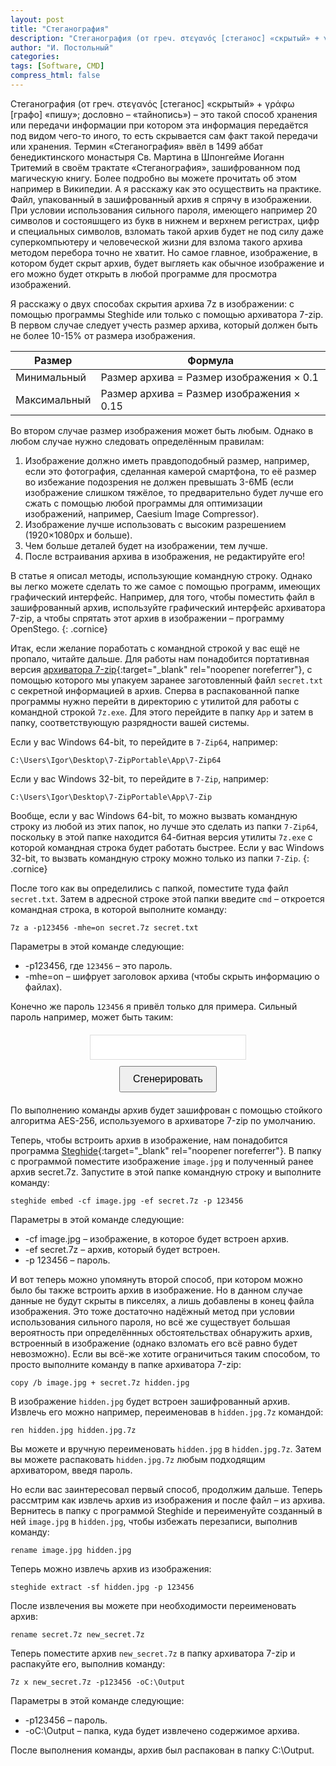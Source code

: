 ```yaml
---
layout: post
title: "Стеганография"
description: "Стеганография (от греч. στεγανός [стеганос] «скрытый» + γράφω [графо] «пишу»; дословно – «тайнопись») – это такой способ хранения или передачи информации при котором эта информация передаётся под видом чего-то иного, то есть скрывается сам факт такой передачи или хранения."
author: "И. Постольный"
categories: 
tags: [Software, CMD]
compress_html: false
---
```


Стеганография (от греч. στεγανός [стеганос] «скрытый» + γράφω [графо] «пишу»; дословно – «тайнопись») – это такой способ хранения или передачи информации при котором эта информация передаётся под видом чего-то иного, то есть скрывается сам факт такой передачи или хранения. Термин «Стеганография» ввёл в 1499 аббат бенедиктинского монастыря Св. Мартина в Шпонгейме Иоганн Тритемий в своём трактате «Стеганография», зашифрованном под магическую книгу. Более подробно вы можете прочитать об этом например в Википедии. А я расскажу как это осуществить на практике. Файл, упакованный в зашифрованный архив я спрячу в изображении. При условии использования сильного пароля, имеющего например 20 символов и состояшщего из букв в нижнем и верхнем регистрах, цифр и специальных символов, взломать такой архив будет не под силу даже суперкомпьютеру и человеческой жизни для взлома такого архива методом перебора точно не хватит. Но самое главное, изображение, в котором будет скрыт архив, будет выгляеть как обычное изображение и его можно будет открыть в любой программе для просмотра изображений.

Я расскажу о двух способах скрытия архива 7z в изображении: с помощью программы Steghide или только с помощью архиватора 7-zip. В первом случае следует учесть размер архива, который должен быть не более 10-15% от размера изображения.

|Размер|Формула|
|---|---|
|Минимальный|Размер архива = Размер изображения &times; 0.1|
|Максимальный|Размер архива = Размер изображения &times; 0.15|

Во втором случае размер изображения может быть любым. Однако в любом случае нужно следовать определённым правилам:

1. Изображение должно иметь правдоподобный размер, например, если это фотография, сделанная камерой смартфона, то её размер во избежание подозрения не должен превышать 3-6МБ (если изображение слишком тяжёлое, то предварительно будет лучше его сжать с помощью любой программы для оптимизации изображений, например, Caesium Image Compressor).
2. Изображение лучше использовать с высоким разрешением (1920×1080px и больше).
3. Чем больше деталей будет на изображении, тем лучше.
4. После встраивания архива в изображения, не редактируйте его!

В статье я описал методы, использующие командную строку. Однако вы легко можете сделать то же самое с помощью программ, имеющих графический интерфейс. Например, для того, чтобы поместить файл в зашифрованный архив, используйте графический интерфейс архиватора 7-zip, а чтобы спрятать этот архив в изображении – программу OpenStego.
{: .cornice}

Итак, если желание поработать с командной строкой у вас ещё не пропало, читайте дальше. Для работы нам понадобится портативная версия [архиватора 7-zip](https://portableapps.com/apps/utilities/7-zip_portable){:target="_blank" rel="noopener noreferrer"}, с помощью которого мы упакуем заранее заготовленный файл `secret.txt` с секретной информацией в архив. Сперва в распакованной папке программы нужно перейти в директорию с утилитой для работы с командной строкой `7z.exe`. Для этого перейдите в папку `App` и затем в папку, соответствующую разрядности вашей системы.

Если у вас Windows 64-bit, то перейдите в `7-Zip64`, например:

```
C:\Users\Igor\Desktop\7-ZipPortable\App\7-Zip64
```

Если у вас Windows 32-bit, то перейдите в `7-Zip`, например:

```
C:\Users\Igor\Desktop\7-ZipPortable\App\7-Zip
```

Вообще, если у вас Windows 64-bit, то можно вызвать командную строку из любой из этих папок, но лучше это сделать из папки `7-Zip64`, поскольку в этой папке находится  64-битная версия утилиты `7z.exe` с которой командная строка будет работать быстрее. Если у вас Windows 32-bit, то вызвать командную строку можно только из папки `7-Zip`.
{: .cornice}

После того как вы определились с папкой, поместите туда файл `secret.txt`. Затем в адресной строке этой папки введите `cmd` – откроется командная строка, в которой выполните команду:

```batch
7z a -p123456 -mhe=on secret.7z secret.txt
```
Параметры в этой команде следующие:

- -p123456, где `123456` – это пароль.
- -mhe=on – шифрует заголовок архива (чтобы скрыть информацию о файлах).

Конечно же пароль `123456` я привёл только для примера. Сильный пароль например, может быть таким: 

<style>
    #password-generator {
        text-align: center;
        margin-top: 20px;
        margin-bottom: 20px;
    }
    #password {
        width: 100%;
        max-width: 250px;
        padding: 10px;
        text-align: center;
        font-size: 16px;
        border: 1px solid #ddd;
        color: #555;
        font-style: normal;
        font-weight: 300;
        outline: 0;
        transition: all ease-out 0.2s;
    }
    #password:focus {
        outline: none;
        border-color: #aaa;
    }
    #generate {
        padding: 10px 20px;
        font-size: 16px;
        margin-top: 10px;
        cursor: pointer;
    }
</style>

<div id="password-generator">
<input type="text" id="password" readonly>
<br>
<button id="generate">Сгенерировать</button>
</div>
<script>
  document.addEventListener("DOMContentLoaded", function() {
    if (typeof jQuery !== "undefined") {
    $(document).ready(function () {
        function generatePassword(length = 20) {
            let chars = "abcdefghijklmnopqrstuvwxyzABCDEFGHIJKLMNOPQRSTUVWXYZ0123456789!@#$%^&*()-_=+";
            let password = "";
            for (let i = 0; i < length; i++) {
                password += chars.charAt(Math.floor(Math.random() * chars.length));
            }
            return password;
        }

        $("#password").val(generatePassword());

        $("#generate").click(function () {
            $("#password").val(generatePassword());
        });
    });
	} else {
      console.error("jQuery не загружен.");
    }
  });
</script>

По выполнению команды архив будет зашифрован с помощью стойкого алгоритма AES-256, используемого в архиваторе 7-zip по умолчанию.

Теперь, чтобы встроить архив в изображение, нам понадобится программа [Steghide](https://sourceforge.net/projects/steghide/){:target="_blank" rel="noopener noreferrer"}. В папку с программой поместите изображение `image.jpg` и полученный ранее архив secret.7z. Запустите в этой папке командную строку и выполните команду:

```batch
steghide embed -cf image.jpg -ef secret.7z -p 123456
```

Параметры в этой команде следующие:

- -cf image.jpg – изображение, в которое будет встроен архив.
- -ef secret.7z – архив, который будет встроен.
- -p 123456 – пароль.

И вот теперь можно упомянуть второй способ, при котором можно было бы также встроить архив в изображение. Но в данном случае данные не будут скрыты в пикселях, а лишь добавлены в конец файла изображения. Это тоже достаточно надёжный метод при условии использования сильного пароля, но всё же существует большая вероятность при определённных обстоятельствах обнаружить архив, встроенный в изображение (однако взломать его всё равно будет невозможно). Если вы всё-же хотите ограничиться таким способом, то просто выполните команду в папке архиватора 7-zip:

```batch
copy /b image.jpg + secret.7z hidden.jpg
```

В изображение `hidden.jpg` будет встроен зашифрованный архив. Извлечь его можно например, переименовав в `hidden.jpg.7z` командой:

```batch
ren hidden.jpg hidden.jpg.7z
```

Вы можете и вручную переименовать `hidden.jpg` в `hidden.jpg.7z`. Затем вы можете распаковать `hidden.jpg.7z` любым подходящим архиватором, введя пароль.

Но если вас заинтересовал первый способ, продолжим дальше. Теперь рассмтрим как извлечь архив из изображения и после файл – из архива. Вернитесь в папку с программой Steghide и переименуйте созданный в ней `image.jpg` в `hidden.jpg`, чтобы избежать перезаписи, выполнив команду:

```batch
rename image.jpg hidden.jpg
```

Теперь можно извлечь архив из изображения:

```batch
steghide extract -sf hidden.jpg -p 123456
```

После извлечения вы можете при необходимости переименовать архив:

```batch
rename secret.7z new_secret.7z
```

Теперь поместите архив `new_secret.7z` в папку архиватора 7-zip и распакуйте его, выполнив команду:

```batch
7z x new_secret.7z -p123456 -oC:\Output
```

Параметры в этой команде следующие:

- -p123456 – пароль.
- -oC:\Output – папка, куда будет извлечено содержимое архива.

После выполнения команды, архив был распакован в папку C:\Output.